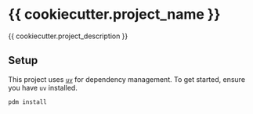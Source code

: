 # {{ cookiecutter.project_name }}

{{ cookiecutter.project_description }}

## Setup

This project uses [`uv`](https://astral.sh/uv) for dependency management. To get started, ensure you have `uv` installed.

```bash
pdm install
